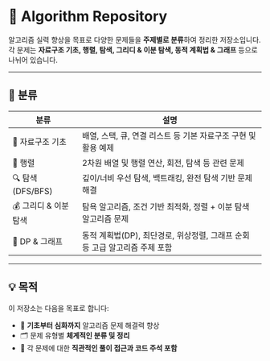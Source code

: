 # 🧠 Algorithm Repository

알고리즘 실력 향상을 목표로 다양한 문제들을 **주제별로 분류**하여 정리한 저장소입니다.  
각 문제는 **자료구조 기초, 행렬, 탐색, 그리디 & 이분 탐색, 동적 계획법 & 그래프** 등으로 나뉘어 있습니다.

---

## 📂 분류

| 분류                    | 설명                                                                 |
|-------------------------|----------------------------------------------------------------------|
| 🧱 자료구조 기초         | 배열, 스택, 큐, 연결 리스트 등 기본 자료구조 구현 및 활용 예제            |
| 🔢 행렬                  | 2차원 배열 및 행렬 연산, 회전, 탐색 등 관련 문제                         |
| 🔍 탐색 (DFS/BFS)        | 깊이/너비 우선 탐색, 백트래킹, 완전 탐색 기반 문제 해결                   |
| 💰 그리디 & 이분 탐색    | 탐욕 알고리즘, 조건 기반 최적화, 정렬 + 이분 탐색 알고리즘 문제           |
| 🧠 DP & 그래프           | 동적 계획법(DP), 최단경로, 위상정렬, 그래프 순회 등 고급 알고리즘 주제 포함 |

---

## 💡 목적

이 저장소는 다음을 목표로 합니다:

- 📘 **기초부터 심화까지** 알고리즘 문제 해결력 향상
- 🗂️ 문제 유형별 **체계적인 분류 및 정리**
- 💬 각 문제에 대한 **직관적인 풀이 접근과 코드 주석 포함**

